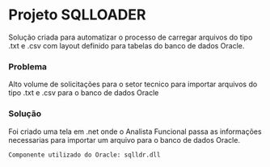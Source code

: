 # Projeto SQLLOADER

Solução criada para automatizar o processo de carregar arquivos do tipo .txt e .csv com layout definido para tabelas do banco de dados Oracle. 

### Problema
Alto volume de solicitações para o setor tecnico para importar arquivos do tipo .txt e .csv para o banco de dados Oracle

### Solução 
Foi criado uma tela em .net onde o Analista Funcional passa as informações necessarias para importar um arquivo para o banco 
de dados Oracle.
```
Componente utilizado do Oracle: sqlldr.dll 
```
